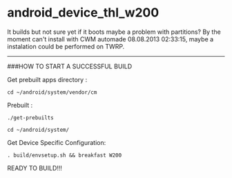# android_device_thl_w200
It builds but not sure yet if it boots maybe a problem with partitions?
By the moment can't install with CWM automade 08.08.2013 02:33:15, maybe a instalation could be performed on TWRP.

-----
###HOW TO START A SUCCESSFUL BUILD

Get prebuilt apps directory :

    cd ~/android/system/vendor/cm

Prebuilt :

    ./get-prebuilts

    cd ~/android/system/

Get Device Specific Configuration:

    . build/envsetup.sh && breakfast W200

READY TO BUILD!!!
